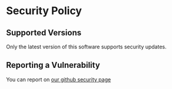 # Security Policy

## Supported Versions

Only the latest version of this software supports security updates.

## Reporting a Vulnerability

You can report on [our github security page](https://github.com/RAIRLab/Peirce-My-Heart/security/advisories)
